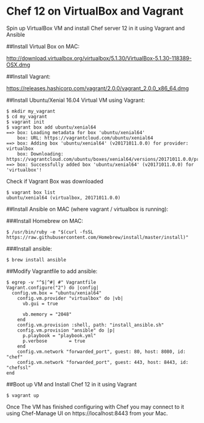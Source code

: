Chef 12 on VirtualBox and Vagrant 
=================================

Spin up VirtualBox VM and install Chef server 12 in it using Vagrant and Ansible

##Install Virtual Box on MAC:

http://download.virtualbox.org/virtualbox/5.1.30/VirtualBox-5.1.30-118389-OSX.dmg

##Install Vagrant:

https://releases.hashicorp.com/vagrant/2.0.0/vagrant_2.0.0_x86_64.dmg


##Install Ubuntu/Xenial 16.04 Virtual VM using Vagrant:

```
$ mkdir my_vagrant
$ cd my_vagrant
$ vagrant init
$ vagrant box add ubuntu/xenial64
==> box: Loading metadata for box 'ubuntu/xenial64'
    box: URL: https://vagrantcloud.com/ubuntu/xenial64
==> box: Adding box 'ubuntu/xenial64' (v20171011.0.0) for provider: virtualbox
    box: Downloading: https://vagrantcloud.com/ubuntu/boxes/xenial64/versions/20171011.0.0/providers/virtualbox.box
==> box: Successfully added box 'ubuntu/xenial64' (v20171011.0.0) for 'virtualbox'!
```
Check if Vagrant Box was downloaded
```
$ vagrant box list
ubuntu/xenial64 (virtualbox, 20171011.0.0)
```

##Install Ansible on MAC (where vagrant / virtualbox is running):

###Install Homebrew on MAC:
```
$ /usr/bin/ruby -e "$(curl -fsSL https://raw.githubusercontent.com/Homebrew/install/master/install)"
```
###Install ansible:
```
$ brew install ansible
```
##Modify Vagrantfile to add ansible:

```
$ egrep -v "^$|^#| #" Vagrantfile 
Vagrant.configure("2") do |config|
  config.vm.box = "ubuntu/xenial64"
    config.vm.provider "virtualbox" do |vb|
      vb.gui = true
   
      vb.memory = "2048"
    end
    config.vm.provision :shell, path: "install_ansible.sh"
    config.vm.provision "ansible" do |p|
      p.playbook = "playbook.yml"
      p.verbose        = true
    end
    config.vm.network "forwarded_port", guest: 80, host: 8080, id: "chef"
    config.vm.network "forwarded_port", guest: 443, host: 8443, id: "chefssl"
end
```
##Boot up VM and Install Chef 12 in it using Vagrant

```
$ vagrant up
```

Once The VM has finished configuring with Chef you may connect to it using Chef-Manage UI on 
https://localhost:8443 from your Mac.

